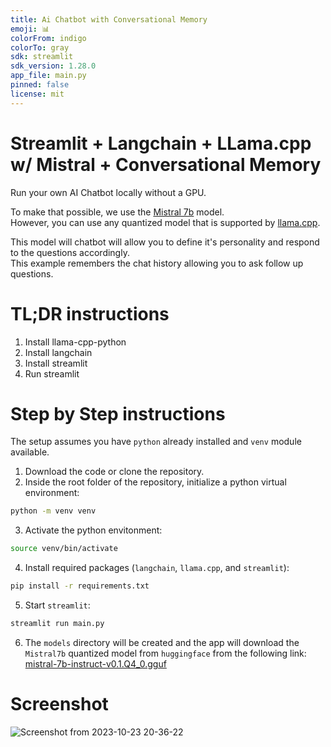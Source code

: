 ```yaml
---
title: Ai Chatbot with Conversational Memory
emoji: 📊
colorFrom: indigo
colorTo: gray
sdk: streamlit
sdk_version: 1.28.0
app_file: main.py
pinned: false
license: mit
---
```


# Streamlit + Langchain + LLama.cpp w/ Mistral + Conversational Memory

Run your own AI Chatbot locally without a GPU.

To make that possible, we use the [Mistral 7b](https://mistral.ai/news/announcing-mistral-7b/) model.  
However, you can use any quantized model that is supported by [llama.cpp](https://github.com/ggerganov/llama.cpp).

This model will chatbot will allow you to define it's personality and respond to the questions accordingly.  
This example remembers the chat history allowing you to ask follow up questions.

# TL;DR instructions

1. Install llama-cpp-python
2. Install langchain
3. Install streamlit
4. Run streamlit

# Step by Step instructions

The setup assumes you have `python` already installed and `venv` module available.

1. Download the code or clone the repository.
2. Inside the root folder of the repository, initialize a python virtual environment:
```bash
python -m venv venv
```
3. Activate the python envitonment:
```bash
source venv/bin/activate
```
4. Install required packages (`langchain`, `llama.cpp`, and `streamlit`):
```bash
pip install -r requirements.txt
```
5. Start `streamlit`:
```bash
streamlit run main.py
```
6. The `models` directory will be created and the app will download the `Mistral7b` quantized model from `huggingface` from the following link:
[mistral-7b-instruct-v0.1.Q4_0.gguf](https://huggingface.co/TheBloke/Mistral-7B-Instruct-v0.1-GGUF/resolve/main/mistral-7b-instruct-v0.1.Q4_0.gguf)

# Screenshot

![Screenshot from 2023-10-23 20-36-22](https://github.com/lalanikarim/ai-chatbot-conversational/assets/1296705/9919a3b3-c24e-4b1d-a121-1eb6724db5c6)
